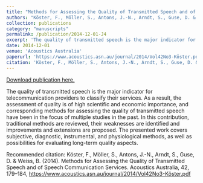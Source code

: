 ```yaml
---
title: "Methods for Assessing the Quality of Transmitted Speech and of Speech Communication Services"
authors: "Köster, F., Möller, S., Antons, J.-N., Arndt, S., Guse, D. & Weiss, B."
collection: publications
category: "manuscripts"
permalink: /publication/2014-12-01-J4
excerpt: 'The quality of transmitted speech is the major indicator for telecommunication providers to classify their services. As a result, the assessment of quality is of high scientific and economic importance, and corresponding methods for assessing the quality of transmitted speech have been in the focus of multiple studies in the past. In this contribution, traditional methods are reviewed, their weaknesses are identified and improvements and extensions are proposed. The presented work covers subjective, diagnostic, instrumental, and physiological methods, as well as possibilities for evaluating long-term quality aspects.'
date: 2014-12-01
venue: 'Acoustics Australia'
paperurl: 'https://www.acoustics.asn.au/journal/2014/Vol42No3-Köster.pdf'
citation: 'Köster, F., Möller, S., Antons, J.-N., Arndt, S., Guse, D. &amp; Weiss, B. (2014). Methods for Assessing the Quality of Transmitted Speech and of Speech Communication Services. Acoustics Australia, 42, 179–184, https://www.acoustics.asn.au/journal/2014/Vol42No3-Köster.pdf'
---
```


<a href='https://www.acoustics.asn.au/journal/2014/Vol42No3-Köster.pdf'>Download publication here.</a>

The quality of transmitted speech is the major indicator for telecommunication providers to classify their services. As a result, the assessment of quality is of high scientific and economic importance, and corresponding methods for assessing the quality of transmitted speech have been in the focus of multiple studies in the past. In this contribution, traditional methods are reviewed, their weaknesses are identified and improvements and extensions are proposed. The presented work covers subjective, diagnostic, instrumental, and physiological methods, as well as possibilities for evaluating long-term quality aspects.

Recommended citation: Köster, F., Möller, S., Antons, J.-N., Arndt, S., Guse, D. & Weiss, B. (2014). Methods for Assessing the Quality of Transmitted Speech and of Speech Communication Services. Acoustics Australia, 42, 179–184, https://www.acoustics.asn.au/journal/2014/Vol42No3-Köster.pdf